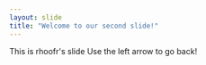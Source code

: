 ```yaml
---
layout: slide
title: "Welcome to our second slide!"
---
```


This is rhoofr's slide
Use the left arrow to go back!
